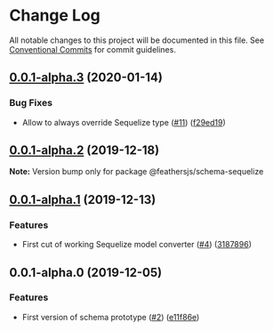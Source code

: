 # Change Log

All notable changes to this project will be documented in this file.
See [Conventional Commits](https://conventionalcommits.org) for commit guidelines.

## [0.0.1-alpha.3](https://github.com/feathersjs/schema/compare/v0.0.1-alpha.2...v0.0.1-alpha.3) (2020-01-14)


### Bug Fixes

* Allow to always override Sequelize type ([#11](https://github.com/feathersjs/schema/issues/11)) ([f29ed19](https://github.com/feathersjs/schema/commit/f29ed191c9ffe27d4a8539dfe4d53c6f0dfac7f6))





## [0.0.1-alpha.2](https://github.com/feathersjs/schema/compare/v0.0.1-alpha.1...v0.0.1-alpha.2) (2019-12-18)

**Note:** Version bump only for package @feathersjs/schema-sequelize





## [0.0.1-alpha.1](https://github.com/feathersjs/schema/compare/v0.0.1-alpha.0...v0.0.1-alpha.1) (2019-12-13)


### Features

* First cut of working Sequelize model converter ([#4](https://github.com/feathersjs/schema/issues/4)) ([3187896](https://github.com/feathersjs/schema/commit/3187896304cf32043f5b5b569e2976b986e5eca4))





## 0.0.1-alpha.0 (2019-12-05)


### Features

* First version of schema prototype ([#2](https://github.com/feathersjs/schema/issues/2)) ([e11f86e](https://github.com/feathersjs/schema/commit/e11f86e3a43f667e8c4bcb987fa5f917cbf156a5))
